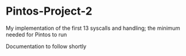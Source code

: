 # Pintos-Project-2
My implementation of the first 13 syscalls and handling; the minimum needed for Pintos to run

Documentation to follow shortly
